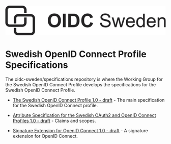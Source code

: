 ![Logo](docs/images/oidc-text-right.png)

# Swedish OpenID Connect Profile Specifications

The oidc-sweden/specifications repository is where the Working Group for the Swedish OpenID Connect Profile develops the specifications for the Swedish OpenID Connect Profile.


* [The Swedish OpenID Connect Profile 1.0 - draft](swedish-oidc-profile.md) - The main specification for the Swedish OpenID Connect profile.

* [Attribute Specification for the Swedish OAuth2 and OpenID Connect Profiles 1.0 - draft](swedish-oidc-attribute-specification.md) - Claims and scopes.

* [Signature Extension for OpenID Connect 1.0 - draft](oidc-signature-extension.md) - A signature extension for OpenID Connect.




